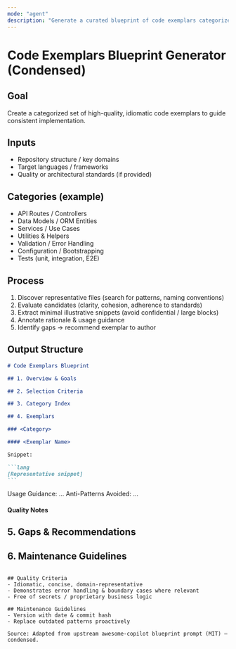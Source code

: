 ```yaml
---
mode: "agent"
description: "Generate a curated blueprint of code exemplars categorized for reuse and standards enforcement."
---
```


# Code Exemplars Blueprint Generator (Condensed)

## Goal

Create a categorized set of high-quality, idiomatic code exemplars to guide consistent implementation.

## Inputs

- Repository structure / key domains
- Target languages / frameworks
- Quality or architectural standards (if provided)

## Categories (example)

- API Routes / Controllers
- Data Models / ORM Entities
- Services / Use Cases
- Utilities & Helpers
- Validation / Error Handling
- Configuration / Bootstrapping
- Tests (unit, integration, E2E)

## Process

1. Discover representative files (search for patterns, naming conventions)
2. Evaluate candidates (clarity, cohesion, adherence to standards)
3. Extract minimal illustrative snippets (avoid confidential / large blocks)
4. Annotate rationale & usage guidance
5. Identify gaps → recommend exemplar to author

## Output Structure

````markdown
# Code Exemplars Blueprint

## 1. Overview & Goals

## 2. Selection Criteria

## 3. Category Index

## 4. Exemplars

### <Category>

#### <Exemplar Name>

Snippet:

```lang
[Representative snippet]
```
````

Usage Guidance: ...
Anti-Patterns Avoided: ...

#### Quality Notes

## 5. Gaps & Recommendations

## 6. Maintenance Guidelines

```

## Quality Criteria
- Idiomatic, concise, domain-representative
- Demonstrates error handling & boundary cases where relevant
- Free of secrets / proprietary business logic

## Maintenance Guidelines
- Version with date & commit hash
- Replace outdated patterns proactively

Source: Adapted from upstream awesome-copilot blueprint prompt (MIT) – condensed.
```
